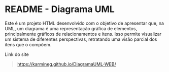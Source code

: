 # README - Diagrama UML

Este é um projeto HTML desenvolvido com o objetivo de apresentar que, na UML, um diagrama é uma representação gráfica de elementos, principalmente gráficos de relacionamentos e itens. Isso permite visualizar um sistema de diferentes perspectivas, retratando uma visão parcial dos itens que o compõem.

Link do site
> https://karmineg.github.io/DiagramaUML-WEB/
